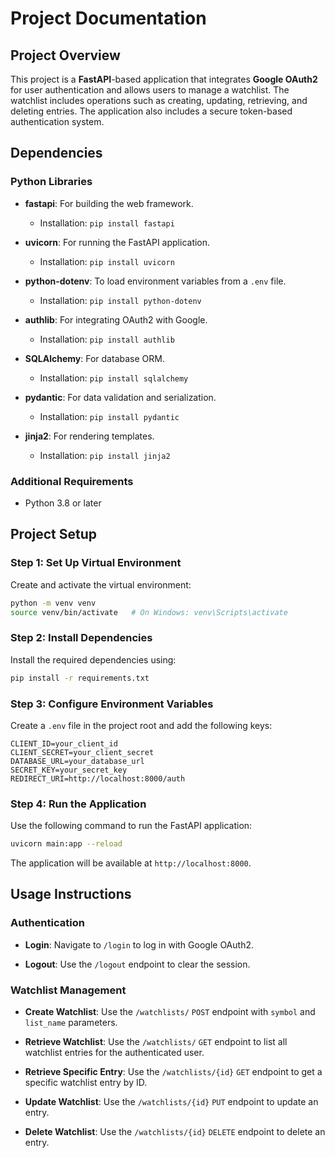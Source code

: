 # Project Documentation

## Project Overview

This project is a **FastAPI**-based application that integrates **Google OAuth2** for user authentication and allows users to manage a watchlist. The watchlist includes operations such as creating, updating, retrieving, and deleting entries. The application also includes a secure token-based authentication system.

## Dependencies

### Python Libraries

- **fastapi**: For building the web framework.
  - Installation: `pip install fastapi`
  
- **uvicorn**: For running the FastAPI application.
  - Installation: `pip install uvicorn`
  
- **python-dotenv**: To load environment variables from a `.env` file.
  - Installation: `pip install python-dotenv`
  
- **authlib**: For integrating OAuth2 with Google.
  - Installation: `pip install authlib`
  
- **SQLAlchemy**: For database ORM.
  - Installation: `pip install sqlalchemy`
  
- **pydantic**: For data validation and serialization.
  - Installation: `pip install pydantic`
  
- **jinja2**: For rendering templates.
  - Installation: `pip install jinja2`

### Additional Requirements

- Python 3.8 or later

## Project Setup

### Step 1: Set Up Virtual Environment

Create and activate the virtual environment:

```bash
python -m venv venv
source venv/bin/activate   # On Windows: venv\Scripts\activate
```

### Step 2: Install Dependencies

Install the required dependencies using:

```bash
pip install -r requirements.txt
```

### Step 3: Configure Environment Variables

Create a `.env` file in the project root and add the following keys:

```
CLIENT_ID=your_client_id
CLIENT_SECRET=your_client_secret
DATABASE_URL=your_database_url
SECRET_KEY=your_secret_key
REDIRECT_URI=http://localhost:8000/auth
```

### Step 4: Run the Application

Use the following command to run the FastAPI application:

```bash
uvicorn main:app --reload
```

The application will be available at `http://localhost:8000`.

## Usage Instructions

### Authentication

- **Login**: Navigate to `/login` to log in with Google OAuth2.
  
- **Logout**: Use the `/logout` endpoint to clear the session.

### Watchlist Management

- **Create Watchlist**: Use the `/watchlists/` `POST` endpoint with `symbol` and `list_name` parameters.
  
- **Retrieve Watchlist**: Use the `/watchlists/` `GET` endpoint to list all watchlist entries for the authenticated user.
  
- **Retrieve Specific Entry**: Use the `/watchlists/{id}` `GET` endpoint to get a specific watchlist entry by ID.
  
- **Update Watchlist**: Use the `/watchlists/{id}` `PUT` endpoint to update an entry.
  
- **Delete Watchlist**: Use the `/watchlists/{id}` `DELETE` endpoint to delete an entry.

